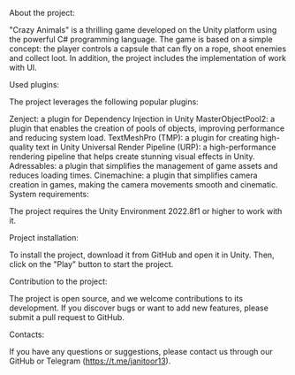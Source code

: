 About the project:

"Crazy Animals" is a thrilling game developed on the Unity platform using the powerful C# programming language.
 The game is based on a simple concept: the player controls a capsule that can fly on a rope, shoot enemies and collect loot. In addition, the project includes the implementation of work with UI.

Used plugins:

The project leverages the following popular plugins:

Zenject: a plugin for Dependency Injection in Unity
MasterObjectPool2: a plugin that enables the creation of pools of objects, improving performance and reducing system load.
TextMeshPro (TMP): a plugin for creating high-quality text in Unity
Universal Render Pipeline (URP): a high-performance rendering pipeline that helps create stunning visual effects in Unity.
Adressables: a plugin that simplifies the management of game assets and reduces loading times.
Cinemachine: a plugin that simplifies camera creation in games, making the camera movements smooth and cinematic.
System requirements:

The project requires the Unity Environment 2022.8f1 or higher to work with it.

Project installation:

To install the project, download it from GitHub and open it in Unity. Then, click on the "Play" button to start the project.

Contribution to the project:

The project is open source, and we welcome contributions to its development. 
If you discover bugs or want to add new features, please submit a pull request to GitHub.

Contacts:

If you have any questions or suggestions, please contact us through our GitHub or Telegram (https://t.me/janitoor13).